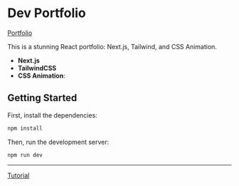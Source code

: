 # Dev Portfolio

[Portfolio](https://dev-portfolio-kappa-lemon.vercel.app)

This is a stunning React portfolio: Next.js, Tailwind, and CSS Animation.

- **Next.js**
- **TailwindCSS**
- **CSS Animation**:

## Getting Started

First, install the dependencies:

```bash
npm install
```

Then, run the development server:

```bash
npm run dev
```

---
[Tutorial](https://www.youtube.com/watch?v=ELssXP1sTC8)